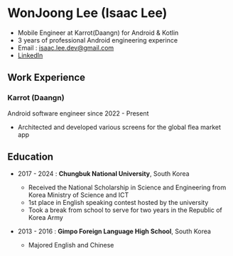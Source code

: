 # WonJoong Lee (Isaac Lee)
- Mobile Engineer at Karrot(Daangn) for Android & Kotlin
- 3 years of professional Android engineering experince
- Email : isaac.lee.dev@gmail.com
- [LinkedIn](https://www.linkedin.com/in/isaac-lee-70443a148/)

## Work Experience
### Karrot (Daangn)
Android software engineer since 2022 - Present
- Architected and developed various screens for the global flea market app

## Education
- 2017 - 2024 : **Chungbuk National University**, South Korea
   - Received the National Scholarship in Science and Engineering from Korea Ministry of Science and ICT
   - 1st place in English speaking contest hosted by the university
   - Took a break from school to serve for two years in the Republic of Korea Army

- 2013 - 2016 : **Gimpo Foreign Language High School**, South Korea
   - Majored English and Chinese
